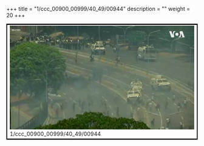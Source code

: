 +++
title = "1/ccc_00900_00999/40_49/00944"
description = ""
weight = 20
+++

<table style="border:2px solid black;max-width:800px;max-height:800px;" 
><tr><td>
<img class="center-fit-jpg"
src="/jpg_/aaa_20190430_NxaOmWaI8sI_00943.jpg">
1/ccc_00900_00999/40_49/00944
</img></td></tr></table>
